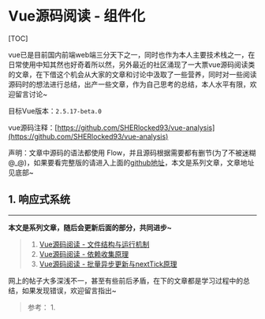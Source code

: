 # Vue源码阅读 - 组件化
[TOC]

vue已是目前国内前端web端三分天下之一，同时也作为本人主要技术栈之一，在日常使用中知其然也好奇着所以然，另外最近的社区涌现了一大票vue源码阅读类的文章，在下借这个机会从大家的文章和讨论中汲取了一些营养，同时对一些阅读源码时的想法进行总结，出产一些文章，作为自己思考的总结，本人水平有限，欢迎留言讨论~

目标Vue版本：`2.5.17-beta.0`

vue源码注释：[https://github.com/SHERlocked93/vue-analysis](https://github.com/SHERlocked93/vue-analysis)

声明：文章中源码的语法都使用 Flow，并且源码根据需要都有删节(为了不被迷糊 @_@)，如果要看完整版的请进入上面的[github地址](https://github.com/SHERlocked93/vue-analysis)，本文是系列文章，文章地址见底部~


## 1. 响应式系统





---

**本文是系列文章，随后会更新后面的部分，共同进步~**
> 1. [Vue源码阅读 - 文件结构与运行机制](https://juejin.im/post/5b38830de51d455888216675)
> 2. [Vue源码阅读 - 依赖收集原理](https://juejin.im/post/5b40c8495188251af3632dfa)
> 3. [Vue源码阅读 - 批量异步更新与nextTick原理](https://juejin.im/post/5b50760f5188251ad06b61be)

网上的帖子大多深浅不一，甚至有些前后矛盾，在下的文章都是学习过程中的总结，如果发现错误，欢迎留言指出~

> 参考：
> 1. 
